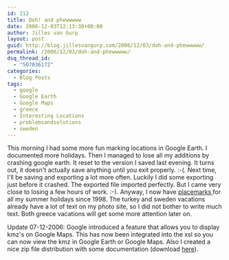 ```yaml
---
id: 212
title: Doh! and phewwwww
date: 2006-12-03T12:13:38+00:00
author: Jilles van Gurp
layout: post
guid: http://blog.jillesvangurp.com/2006/12/03/doh-and-phewwwww/
permalink: /2006/12/03/doh-and-phewwwww/
dsq_thread_id:
  - "507036172"
categories:
  - Blog Posts
tags:
  - google
  - Google Earth
  - Google Maps
  - greece
  - Interesting Locations
  - problemsandsolutions
  - sweden
---
```

This morning I had some more fun marking locations in Google Earth. I documented more holidays. Then I managed to lose all my additions by crashing google earth. It reset to the version I saved last evening. It turns out, it doesn't actually save anything until you exit properly. :-(.
Next time, I'll be saving and exporting a lot more often. Luckily I did some exporting just before it crashed. The exported file imported perfectly. But I came very close to losing a few hours of work. :-).
Anyway, I now have [placemarks ](https://www.jillesvangurp.com/places/Vacations.html)for all my summer holidays since 1998. The turkey and sweden vacations already have a lot of text on my photo site, so I did not bother to write much text. Both greece vacations will get some more attention later on.

Update 07-12-2006: Google introduced a feature that allows you to display kmz's on Google Maps. This has now been integrated into the xsl so you can now view the kmz in Google Earth or Google Maps. Also I created a nice zip file distribution with some documentation (download [here](https://www.jillesvangurp.com/places/kml2html.zip)).